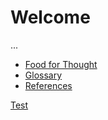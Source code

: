 # Welcome

...

* [Food for Thought](./food-for-thought/ideas-and-thoughts.html)
* [Glossary](./definitions/glossary.html)
* [References](./references/references.html)

[Test](./metamodel/software-categories.html)
